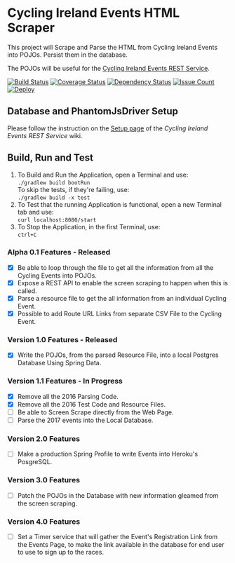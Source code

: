 # Cycling Ireland Events HTML Scraper

This project will Scrape and Parse the HTML from Cycling Ireland Events
into POJOs. Persist them in the database.

The POJOs will be useful for the
[Cycling Ireland Events REST Service](https://github.com/lukegjpotter/cycling-ireland-events-rest-service).

[![Build Status](https://travis-ci.org/lukegjpotter/cycling-ireland-events-html-scraper.svg?branch=master)](https://travis-ci.org/lukegjpotter/cycling-ireland-events-html-scraper)
[![Coverage Status](https://coveralls.io/repos/github/lukegjpotter/cycling-ireland-events-html-scraper/badge.svg?branch=master)](https://coveralls.io/github/lukegjpotter/cycling-ireland-events-html-scraper?branch=master)
[![Dependency Status](https://www.versioneye.com/user/projects/59f4497115f0d71f1c237de2/badge.svg)](https://www.versioneye.com/user/projects/59f4497115f0d71f1c237de2)
[![Issue Count](https://codeclimate.com/github/lukegjpotter/cycling-ireland-events-html-scraper/badges/issue_count.svg)](https://codeclimate.com/github/lukegjpotter/cycling-ireland-events-html-scraper)
[![Deploy](https://www.herokucdn.com/deploy/button.png)](https://heroku.com/deploy)


## Database and PhantomJsDriver Setup

Please follow the instruction on the [Setup page](https://github.com/lukegjpotter/cycling-ireland-events-rest-service/wiki/Setup)
of the *Cycling Ireland Events REST Service* wiki.

## Build, Run and Test

1. To Build and Run the Application, open a Terminal and use:  
   `./gradlew build bootRun`  
   To skip the tests, if they're failing, use:  
   `./gradlew build -x test`
1. To Test that the running Application is functional, open a new Terminal tab
   and use:  
   `curl localhost:8080/start`
1. To Stop the Application, in the first Terminal, use:  
   `ctrl+C`

### Alpha 0.1 Features - Released

* [x] Be able to loop through the file to get all the information from all the
      Cycling Events into POJOs.
* [x] Expose a REST API to enable the screen scraping to happen when this is called.
* [x] Parse a resource file to get the all information from an individual Cycling
      Event.
* [x] Possible to add Route URL Links from separate CSV File to the Cycling Event. 

### Version 1.0 Features - Released

* [x] Write the POJOs, from the parsed Resource File, into a local Postgres
      Database Using Spring Data.

### Version 1.1 Features - In Progress

* [x] Remove all the 2016 Parsing Code.
* [x] Remove all the 2016 Test Code and Resource Files.
* [ ] Be able to Screen Scrape directly from the Web Page.
* [ ] Parse the 2017 events into the Local Database.

### Version 2.0 Features

* [ ] Make a production Spring Profile to write Events into Heroku's PosgreSQL.

### Version 3.0 Features

* [ ] Patch the POJOs in the Database with new information gleamed from the
      screen scraping.

### Version 4.0 Features

* [ ] Set a Timer service that will gather the Event's Registration Link from
      the Events Page, to make the link available in the database for end user
      to use to sign up to the races.
